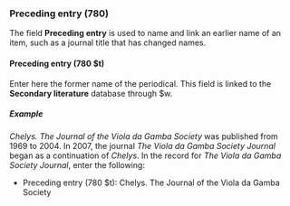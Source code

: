 ### Preceding entry (780)

The field **Preceding entry** is used to name and link an earlier name of an item, such as a journal title that has changed names.  

#### Preceding entry (780 $t)

Enter here the former name of the periodical. This field is linked to the **Secondary literature** database through $w.

##### Example

_Chelys. The Journal of the Viola da Gamba Society_ was published from 1969 to 2004. In 2007, the journal _The Viola da Gamba Society Journal_ began as a continuation of _Chelys_. In the record for _The Viola da Gamba Society Journal_, enter the following:

- Preceding entry (780 $t): Chelys. The Journal of the Viola da Gamba Society
